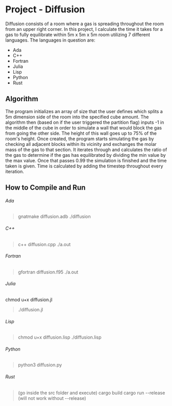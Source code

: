 # Project - Diffusion

Diffusion consists of a room where a gas is spreading throughout the room from an upper right corner. In this project, I calculate the time it takes for a gas to fully equilibrate within 5m x 5m x 5m room utilizing 7 different languages.
The languages in question are:

- Ada
- C++
- Fortran
- Julia
- Lisp
- Python
- Rust

## Algorithm

The program initializes an array of size that the user defines which splits a 5m dimension side of the room into the specified cube amount. The algorithm then (based on if the user triggered the partition flag) inputs -1 in the middle of the cube in order to simulate a wall that would block the gas from going the other side. The height of this wall goes up to 75% of the room's height. Once created, the program starts simulating the gas by checking all adjacent blocks within its vicinity and exchanges the molar mass of the gas to that section. It iterates through and calculates the ratio of the gas to determine if the gas has equilibrated by dividing the min value by the max value. Once that passes 0.99 the simulation is finished and the time taken is given. Time is calculated by adding the timestep throughout every iteration.

## How to Compile and Run

###### Ada
> gnatmake diffusion.adb
> ./diffusion

###### C++
> c++ diffusion.cpp
> ./a.out

###### Fortran
> gfortran diffusion.f95
> ./a.out

###### Julia
chmod u+x diffusion.jl
> ./diffusion.jl

###### Lisp
> chmod u+x diffusion.lisp
> ./diffusion.lisp

###### Python
> python3 diffusion.py

###### Rust
> (go inside the src folder and execute)
> cargo build
> cargo run --release (will not work without --release)

